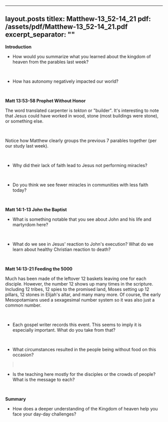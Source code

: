 
---
layout.posts
titlex: Matthew-13_52-14_21
pdf: /assets/pdf/Matthew-13_52-14_21.pdf
excerpt_separator: "<!--excerpt-->"
---
**Introduction**

-   How would you summarize what you learned about the kingdom of heaven
    from the parables last week?

 

-   How has autonomy negatively impacted our world?

 <!--excerpt-->

**Matt 13:53-58 Prophet Without Honor**

The word translated carpenter is *tekton* or \"builder\". It\'s
interesting to note that Jesus could have worked in wood, stone (most
buildings were stone), or something else.

 

Notice how Matthew clearly groups the previous 7 parables together (per
our study last week).

 

-   Why did their lack of faith lead to Jesus not performing miracles?

 

-   Do you think we see fewer miracles in communities with less faith
    today?

 

**Matt 14:1-13 John the Baptist**

-   What is something notable that you see about John and his life and
    martyrdom here?

 

-   What do we see in Jesus' reaction to John\'s execution? What do we
    learn about healthy Christian reaction to death?

 

**Matt 14:13-21 Feeding the 5000**

Much has been made of the leftover 12 baskets leaving one for each
disciple. However, the number 12 shows up many times in the scripture.
Including 12 tribes, 12 spies to the promised land, Moses setting up 12
pillars, 12 stones in Elijah\'s altar, and many many more. Of course,
the early Mesopotamians used a sexagesimal number system so it was also
just a common number.

 

-   Each gospel writer records this event. This seems to imply it is
    especially important. What do you take from that?

 

-   What circumstances resulted in the people being without food on this
    occasion?

>  

-   Is the teaching here mostly for the disciples or the crowds of
    people? What is the message to each?

 

**Summary**

-   How does a deeper understanding of the Kingdom of heaven help you
    face your day-day challenges?
